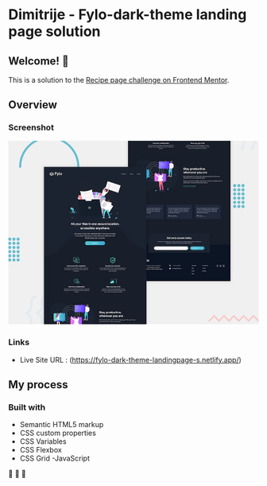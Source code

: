 # Dimitrije - Fylo-dark-theme landing page solution

## Welcome! 👋

This is a solution to the [Recipe page challenge on Frontend Mentor](https://www.frontendmentor.io/challenges/sunnyside-agency-landing-page-7yVs3B6ef).

## Overview

### Screenshot

![](./design/desktop-preview.jpg)

### Links

- Live Site URL : (https://fylo-dark-theme-landingpage-s.netlify.app/)

## My process

### Built with

- Semantic HTML5 markup
- CSS custom properties
- CSS Variables
- CSS Flexbox
- CSS Grid
  -JavaScript

:rocket: :rocket: :rocket:
